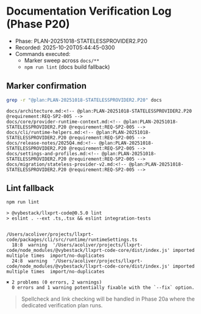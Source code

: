 <!-- @plan:PLAN-20251018-STATELESSPROVIDER2.P20 @requirement:REQ-SP2-005 -->
# Documentation Verification Log (Phase P20)

- Phase: PLAN-20251018-STATELESSPROVIDER2.P20
- Recorded: 2025-10-20T05:44:45-0300
- Commands executed:
  - Marker sweep across `docs/**`
  - `npm run lint` (docs build fallback)

## Marker confirmation

```bash
grep -r "@plan:PLAN-20251018-STATELESSPROVIDER2.P20" docs
```

```
docs/architecture.md:<!-- @plan:PLAN-20251018-STATELESSPROVIDER2.P20 @requirement:REQ-SP2-005 -->
docs/core/provider-runtime-context.md:<!-- @plan:PLAN-20251018-STATELESSPROVIDER2.P20 @requirement:REQ-SP2-005 -->
docs/cli/runtime-helpers.md:<!-- @plan:PLAN-20251018-STATELESSPROVIDER2.P20 @requirement:REQ-SP2-005 -->
docs/release-notes/2025Q4.md:<!-- @plan:PLAN-20251018-STATELESSPROVIDER2.P20 @requirement:REQ-SP2-005 -->
docs/settings-and-profiles.md:<!-- @plan:PLAN-20251018-STATELESSPROVIDER2.P20 @requirement:REQ-SP2-005 -->
docs/migration/stateless-provider-v2.md:<!-- @plan:PLAN-20251018-STATELESSPROVIDER2.P20 @requirement:REQ-SP2-005 -->
```

## Lint fallback

```bash
npm run lint
```

```
> @vybestack/llxprt-code@0.5.0 lint
> eslint . --ext .ts,.tsx && eslint integration-tests


/Users/acoliver/projects/llxprt-code/packages/cli/src/runtime/runtimeSettings.ts
  18:8  warning  '/Users/acoliver/projects/llxprt-code/node_modules/@vybestack/llxprt-code-core/dist/index.js' imported multiple times  import/no-duplicates
  24:8  warning  '/Users/acoliver/projects/llxprt-code/node_modules/@vybestack/llxprt-code-core/dist/index.js' imported multiple times  import/no-duplicates

✖ 2 problems (0 errors, 2 warnings)
  0 errors and 1 warning potentially fixable with the `--fix` option.
```

> Spellcheck and link checking will be handled in Phase 20a where the dedicated verification plan runs.
